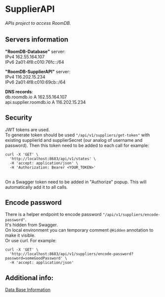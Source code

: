 # SupplierAPI

###### APIs project to access RoomDB.

## Servers information

**"RoomDB-Database"** server: <br/>
IPv4	162.55.164.107 <br/>
IPv6	2a01:4f8:c010:76fc::/64

**"RoomDB-SupplierAPI"** server: <br/>
IPv4	116.202.15.234 <br/>
IPv6	2a01:4f8:c010:69cb::/64

**DNS records**: <br/>
db.roomdb.io A 162.55.164.107 <br/>
api.supplier.roomdb.io A 116.202.15.234

## Security
JWT tokens are used. <br/>
To generate token should be used `"/api/v1/suppliers/get-token"` with existing supplierId and supplierSecret (our analog of username and password).
Then this token need to be added to each call for example:
~~~~
curl -X 'GET' \
  'http://localhost:8683/api/v1/states' \
  -H 'accept: application/json' \
  -H 'Authorization: Bearer <YOUR_TOKEN>'
~~~~
<br/>
On a Swagger token need to be added in "Authorize" popup. This will automatically add it to all calls.

## Encode password
There is a helper endpoint to encode password `"/api/v1/suppliers/encode-password"`. <br/>
It's hidden from Swagger. <br/> 
On local environment you can temporary comment `@Hidden` annotation to make it visible. <br/>
Or use curl. For example:  
~~~~
curl -X 'GET' \
  'http://localhost:8683/api/v1/suppliers/encode-password?password=someGoodPassword' \
  -H 'accept: application/json'
~~~~



## Additional info:

[Data Base Information](README-DB.md)
